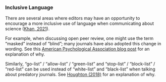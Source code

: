 ### Inclusive Language

There are several areas where editors may have an opportunity to encourage a more inclusive use of language when communicating about science ([Khan, 2021](https://doi.org/10.7554/eLife.65604)).

For example, when discussing open peer review, one might use the term “masked” instead of “blind”; many journals have also adopted this change in wording. See this [American Psychological Association blog post](https://blog.apaonline.org/2020/02/20/an-end-to-blind-review/) for an explanation of why.

Similarly, “go-list” / “allow-list” / “green-list” and “stop-list” / “block-list” / “red-list” can be used instead of “white-list” and “black-list” when talking about predatory journals. See [Houghton (2018)](https://doi.org/10.5195/jmla.2018.490) for an explanation of why.

